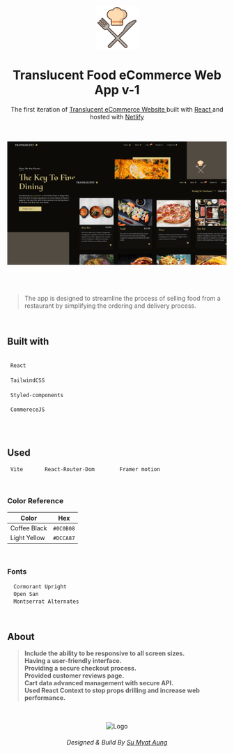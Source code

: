 <div align="center">
  <img alt="Logo" src="./src/assests/logo.png" width="100" />
</div>
<h1 align="center">
    Translucent Food eCommerce Web App   v-1
</h1>
<p align="center">
  The first iteration of <a href="https://trlc.netlify.app/" target="_blank"> Translucent eCommerce Website </a> built with <a href="https://reactjs.org/" target="_blank"> React </a> and hosted with <a href="https://www.netlify.com/" target="_blank">Netlify</a>
</p>
<br />
<br />
 <a href="https://trlc.netlify.app/" target="_blank">
    <img src="./notes/overview.png" alt="Netlify Status" />
  </a>
  
  <br />
<br />
  <br />
<br />

> The app is designed to streamline the process of selling food from a restaurant by simplifying the ordering and delivery process.

  <br />


## Built with

```bash

 React

 TailwindCSS

 Styled-components
 
 CommereceJS
 
```

  <br />

## Used

```bash
 Vite       React-Router-Dom        Framer motion
```

  <br />

### Color Reference

| Color        | Hex       |
| ------------ | --------- |
| Coffee Black | `#0C0B08` |
| Light Yellow | `#DCCA87` |

<br />

### Fonts

```bash
  Cormorant Upright
  Open San
  Montserrat Alternates
```

<br />


## About
 > **Include the ability to be responsive to all screen sizes.** <br>
 > **Having a user-friendly interface.** <br>
 > **Providing a secure checkout process.** <br>
 > **Provided customer reviews page.**  <br>
 > **Cart data advanced management with secure API.** <br>
 > **Used React Context to stop props drilling and increase web performance.**
 
<br />
<br />
 
 
 <div align="center">
  <img alt="Logo" src="https://user-images.githubusercontent.com/108873224/204333286-933d52ca-91f2-4d94-8266-944bdbe9628d.png" width="100" />
  <h6> Designed & Build By <a href="https://github.com/sumyat-aung/">Su Myat Aung</a></h1>
</div>


